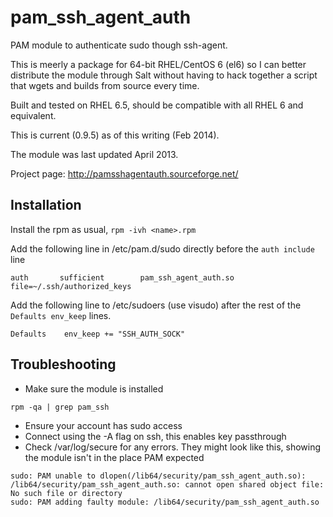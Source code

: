 pam_ssh_agent_auth
==================

PAM module to authenticate sudo though ssh-agent.

This is meerly a package for 64-bit RHEL/CentOS 6 (el6) so I can better distribute the module through Salt without having to hack together a script that wgets and builds from source every time.

Built and tested on RHEL 6.5, should be compatible with all RHEL 6 and equivalent.

This is current (0.9.5) as of this writing (Feb 2014).

The module was last updated April 2013.

Project page: http://pamsshagentauth.sourceforge.net/

Installation
------------

Install the rpm as usual, ```rpm -ivh <name>.rpm```

Add the following line in /etc/pam.d/sudo directly before the ```auth include``` line

```
auth       sufficient        pam_ssh_agent_auth.so file=~/.ssh/authorized_keys
```

Add the following line to /etc/sudoers (use visudo) after the rest of the ```Defaults env_keep``` lines.

```
Defaults    env_keep += "SSH_AUTH_SOCK"
```

Troubleshooting
---------------

* Make sure the module is installed

```
rpm -qa | grep pam_ssh
```

* Ensure your account has sudo access
* Connect using the -A flag on ssh, this enables key passthrough
* Check /var/log/secure for any errors. They might look like this, showing the module isn't in the place PAM expected

```
sudo: PAM unable to dlopen(/lib64/security/pam_ssh_agent_auth.so): /lib64/security/pam_ssh_agent_auth.so: cannot open shared object file: No such file or directory
sudo: PAM adding faulty module: /lib64/security/pam_ssh_agent_auth.so
```
